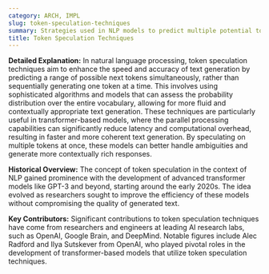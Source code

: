 ```yaml
---
category: ARCH, IMPL
slug: token-speculation-techniques
summary: Strategies used in NLP models to predict multiple potential tokens (words or subwords) in parallel, improving the efficiency of text generation.
title: Token Speculation Techniques
---
```


**Detailed Explanation:** In natural language processing, token speculation techniques aim to enhance the speed and accuracy of text generation by predicting a range of possible next tokens simultaneously, rather than sequentially generating one token at a time. This involves using sophisticated algorithms and models that can assess the probability distribution over the entire vocabulary, allowing for more fluid and contextually appropriate text generation. These techniques are particularly useful in transformer-based models, where the parallel processing capabilities can significantly reduce latency and computational overhead, resulting in faster and more coherent text generation. By speculating on multiple tokens at once, these models can better handle ambiguities and generate more contextually rich responses.

**Historical Overview:** The concept of token speculation in the context of NLP gained prominence with the development of advanced transformer models like GPT-3 and beyond, starting around the early 2020s. The idea evolved as researchers sought to improve the efficiency of these models without compromising the quality of generated text.

**Key Contributors:** Significant contributions to token speculation techniques have come from researchers and engineers at leading AI research labs, such as OpenAI, Google Brain, and DeepMind. Notable figures include Alec Radford and Ilya Sutskever from OpenAI, who played pivotal roles in the development of transformer-based models that utilize token speculation techniques.